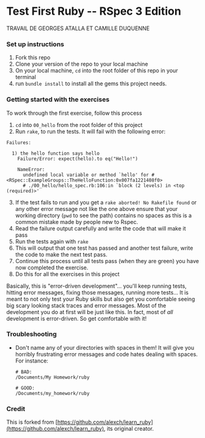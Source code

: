 Test First Ruby -- RSpec 3 Edition
==========

TRAVAIL DE GEORGES ATALLA ET CAMILLE DUQUENNE

### Set up instructions

1. Fork this repo
2. Clone your version of the repo to your local machine
3. On your local machine, `cd` into the root folder of this repo in your terminal
4. run `bundle install` to install all the gems this project needs.

### Getting started with the exercises

To work through the first exercise, follow this process

1. `cd` into `00_hello` from the root folder of this project
2. Run `rake`, to run the tests. It will fail with the following error:
  ```
  Failures:

    1) the hello function says hello
      Failure/Error: expect(hello).to eq("Hello!")

      NameError:
        undefined local variable or method `hello' for #<RSpec::ExampleGroups::TheHelloFunction:0x007fa1221408f0>
        # ./00_hello/hello_spec.rb:106:in `block (2 levels) in <top (required)>'
  ```
3. If the test fails to run and you get a `rake aborted! No Rakefile found` or any other error message not like the one above ensure that your working directory (`pwd` to see the path) contains no spaces as this is a common mistake made by people new to Rspec.
3. Read the failure output carefully and write the code that will make it pass
4. Run the tests again with `rake`
5. This will output that one test has passed and another test failure, write the code to make the next test pass.
4. Continue this process until all tests pass (when they are green) you have now completed the exercise.
5. Do this for all the exercises in this project


Basically, this is "error-driven development"... you'll keep running tests, hitting error messages, fixing those messages, running more tests...  It is meant to not only test your Ruby skills but also get you comfortable seeing big scary looking stack traces and error messages.  Most of the development you do at first will be just like this.  In fact, most of *all* development is error-driven.  So get comfortable with it!

### Troubleshooting

* Don't name any of your directories with spaces in them! It will give you horribly frustrating error messages and code hates dealing with spaces.  For instance:

  ```language-bash
  # BAD:
  /Documents/My Homework/ruby

  # GOOD:
  /Documents/my_homework/ruby
  ```


### Credit

This is forked from [https://github.com/alexch/learn_ruby](https://github.com/alexch/learn_ruby), its original creator.
